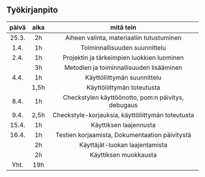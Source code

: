 ## Työkirjanpito

| päivä | aika | mitä tein |
| :----: | :----: | :----: |
| 25.3. | 2h | Aiheen valinta, materiaaliin tutustuminen|
| 1.4. | 1h | Toiminnallisuuden suunnittelu |
| 2.4. | 1h | Projektin ja tärkeimpien luokkien luominen|
|  | 3h | Metodien ja toiminnallisuuden lisääminen |
| 4.4. | 1h | Käyttöliittymän suunnittelu |
|   | 1,5h | Käyttöliittymän toteutusta |
| 8.4. | 1h | Checkstylen käyttöönotto, pom:n päivitys, debugaus |
| 9.4. | 2,5h | Checkstyle-korjauksia, käyttöliittymän toteutusta |
| 15.4. | 1h | Käyttiksen laajennusta |
| 16.4. | 1h | Testien korjaamista, Dokumentaation päivitystä |
|   | 2h | Käyttäjät-luokan laajentamista |
|   | 2h | Käyttiksen muokkausta | 
| Yht. | 19h |
